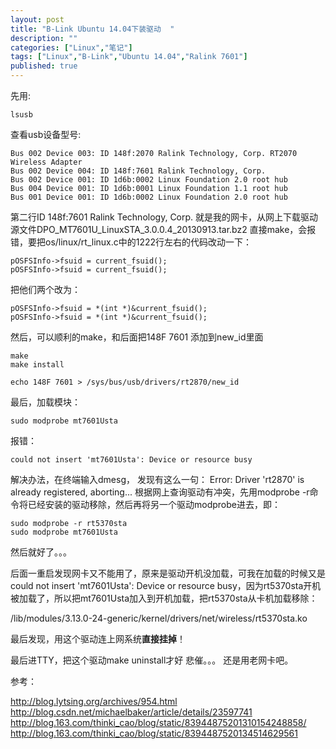 ```yaml
---
layout: post
title: "B-Link Ubuntu 14.04下装驱动  "
description: ""
categories: ["Linux","笔记"]
tags: ["Linux","B-Link","Ubuntu 14.04","Ralink 7601"]
published: true
---
```



先用:

    lsusb 

查看usb设备型号:
    
    Bus 002 Device 003: ID 148f:2070 Ralink Technology, Corp. RT2070 Wireless Adapter
    Bus 002 Device 004: ID 148f:7601 Ralink Technology, Corp. 
    Bus 002 Device 001: ID 1d6b:0002 Linux Foundation 2.0 root hub
    Bus 004 Device 001: ID 1d6b:0001 Linux Foundation 1.1 root hub
    Bus 001 Device 001: ID 1d6b:0002 Linux Foundation 2.0 root hub
    
第二行ID 148f:7601 Ralink Technology, Corp. 就是我的网卡，从网上下载驱动源文件DPO_MT7601U_LinuxSTA_3.0.0.4_20130913.tar.bz2 
直接make，会报错，要把os/linux/rt_linux.c中的1222行左右的代码改动一下：

    pOSFSInfo->fsuid = current_fsuid();
    pOSFSInfo->fsuid = current_fsuid();

把他们两个改为：

    pOSFSInfo->fsuid = *(int *)&current_fsuid();
    pOSFSInfo->fsuid = *(int *)&current_fsuid(); 

然后，可以顺利的make，和后面把148F 7601 添加到new_id里面

    make
    make install

    echo 148F 7601 > /sys/bus/usb/drivers/rt2870/new_id
    
最后，加载模块：

    sudo modprobe mt7601Usta

报错：

    could not insert 'mt7601Usta': Device or resource busy
    
解决办法，在终端输入dmesg，
发现有这么一句： Error: Driver 'rt2870' is already registered, aborting...
根据网上查询驱动有冲突，先用modprobe -r命令将已经安装的驱动移除，然后再将另一个驱动modprobe进去，即：

    sudo modprobe -r rt5370sta
    sudo modprobe mt7601Usta

然后就好了。。。

后面一重启发现网卡又不能用了，原来是驱动开机没加载，可我在加载的时候又是could not insert 'mt7601Usta': Device or resource busy，因为rt5370sta开机被加载了，所以把mt7601Usta加入到开机加载，把rt5370sta从卡机加载移除：

 /lib/modules/3.13.0-24-generic/kernel/drivers/net/wireless/rt5370sta.ko


最后发现，用这个驱动连上网系统**直接挂掉**！ 

最后进TTY，把这个驱动make uninstall才好 悲催。。。 还是用老网卡吧。

参考：

http://blog.lytsing.org/archives/954.html       
http://blog.csdn.net/michaelbaker/article/details/23597741          
http://blog.163.com/thinki_cao/blog/static/83944875201310154248858/         
http://blog.163.com/thinki_cao/blog/static/8394487520134514629561